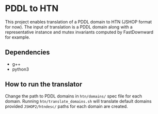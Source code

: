 # PDDL to HTN
This project enables translation of a PDDL domain to HTN (JSHOP format for now). The input of translation is a PDDL domain along with a representative instance and mutex invariants computed by FastDownward for example.

## Dependencies
* g++
* python3

## How to run the translator
Change the path to PDDL domains in `htn/domains/` spec file for each domain.
Running `htn/translate_domains.sh` will translate default domains provided `JSHOP2/htndesc/` paths for each domain are created.
